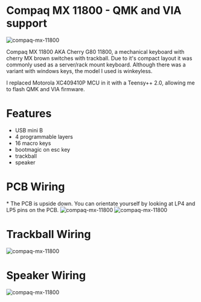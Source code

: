 # Compaq MX 11800 - QMK and VIA support
![compaq-mx-11800](https://github.com/vuckale/compaq-mx-11800-qmk-via/blob/main/overview.png?raw=true)

Compaq MX 11800 AKA Cherry G80 11800, a mechanical keyboard with cherry MX brown switches with trackball. Due to it's compact layout it was commonly used as a server/rack mount keyboard. Although there was a variant with windows keys, the model I used is winkeyless.

I replaced Motorola XC409410P MCU in it with a Teensy++ 2.0, allowing me to flash QMK and VIA firmware.

# Features

* USB mini B
* 4 programmable layers
* 16 macro keys
* bootmagic on esc key
* trackball
* speaker

# PCB Wiring
&ast; The PCB is upside down. You can orientate yourself by looking at LP4 and LP5 pins on the PCB.
![compaq-mx-11800](https://github.com/vuckale/compaq-mx-11800-qmk-via/blob/main/docs/col-row-wiring.png?raw=true)
![compaq-mx-11800](https://github.com/vuckale/compaq-mx-11800-qmk-via/blob/main/docs/wiring-photo.png?raw=true)

# Trackball Wiring
![compaq-mx-11800](https://github.com/vuckale/compaq-mx-11800-qmk-via/blob/main/docs/trackball-wiring.png?raw=true)

# Speaker Wiring 
![compaq-mx-11800](https://github.com/vuckale/compaq-mx-11800-qmk-via/blob/main/docs/speaker-wiring.png?raw=true)


<!-- * Keyboard Maintainer: [vuckale](https://github.com/yourusername)
Hardware Supported: *The PCBs, controllers supported*
Hardware Availability: *Links to where you can find this hardware*

Make example for this keyboard (after setting up your build environment):

    make compaq-mx-11800:default

Flashing example for this keyboard:i

    make compaq-mx-11800:default:flash

or for VIA support:
    
    make compaq-mx-11800:via:flash -->

<!--See the [build environment setup](https://docs.qmk.fm/#/getting_started_build_tools) and the [make instructions](https://docs.qmk.fm/#/getting_started_make_guide) for more information. Brand new to QMK? Start with our [Complete Newbs Guide](https://docs.qmk.fm/#/newbs).-->
